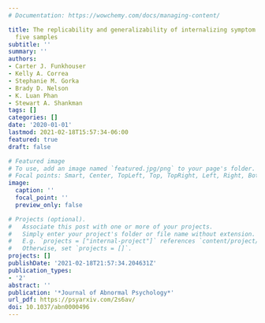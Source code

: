 ```yaml
---
# Documentation: https://wowchemy.com/docs/managing-content/

title: The replicability and generalizability of internalizing symptom networks across
  five samples
subtitle: ''
summary: ''
authors:
- Carter J. Funkhouser
- Kelly A. Correa
- Stephanie M. Gorka
- Brady D. Nelson
- K. Luan Phan
- Stewart A. Shankman
tags: []
categories: []
date: '2020-01-01'
lastmod: 2021-02-18T15:57:34-06:00
featured: true
draft: false

# Featured image
# To use, add an image named `featured.jpg/png` to your page's folder.
# Focal points: Smart, Center, TopLeft, Top, TopRight, Left, Right, BottomLeft, Bottom, BottomRight.
image:
  caption: ''
  focal_point: ''
  preview_only: false

# Projects (optional).
#   Associate this post with one or more of your projects.
#   Simply enter your project's folder or file name without extension.
#   E.g. `projects = ["internal-project"]` references `content/project/deep-learning/index.md`.
#   Otherwise, set `projects = []`.
projects: []
publishDate: '2021-02-18T21:57:34.204631Z'
publication_types:
- '2'
abstract: ''
publication: '*Journal of Abnormal Psychology*'
url_pdf: https://psyarxiv.com/2s6av/
doi: 10.1037/abn0000496
---
```


